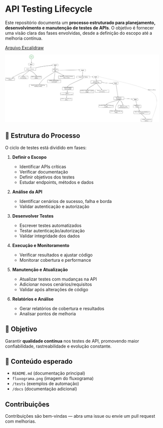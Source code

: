 # API Testing Lifecycle

Este repositório documenta um **processo estruturado para planejamento, desenvolvimento e manutenção de testes de APIs**. O objetivo é fornecer uma visão clara das fases envolvidas, desde a definição do escopo até a melhoria contínua.

[Arquivo Excalidraw](./docs/Teste-API-Map-2025.excalidraw)

![Fluxograma do ciclo de testes](./fluxograma.png)

## 📌 Estrutura do Processo
O ciclo de testes está dividido em fases:

1. **Definir o Escopo**
   - Identificar APIs críticas
   - Verificar documentação
   - Definir objetivos dos testes
   - Estudar endpoints, métodos e dados

2. **Análise da API**
   - Identificar cenários de sucesso, falha e borda
   - Validar autenticação e autorização

3. **Desenvolver Testes**
   - Escrever testes automatizados
   - Testar autenticação/autorização
   - Validar integridade dos dados

4. **Execução e Monitoramento**
   - Verificar resultados e ajustar código
   - Monitorar cobertura e performance

5. **Manutenção e Atualização**
   - Atualizar testes com mudanças na API
   - Adicionar novos cenários/requisitos
   - Validar após alterações de código

6. **Relatórios e Análise**
   - Gerar relatórios de cobertura e resultados
   - Analisar pontos de melhoria

## 🎯 Objetivo
Garantir **qualidade contínua** nos testes de API, promovendo maior confiabilidade, rastreabilidade e evolução constante.

## 📂 Conteúdo esperado
- `README.md` (documentação principal)
- `fluxograma.png` (imagem do fluxograma)
- `/tests` (exemplos de automação)
- `/docs` (documentação adicional)

## Contribuições
Contribuições são bem-vindas — abra uma issue ou envie um pull request com melhorias.


